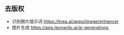 ## 去版权

 - 识别图片提示词  https://krea.ai/apps/image/enhancer
 - 图片生成  https://app.leonardo.ai/ai-generations